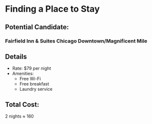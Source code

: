 # Finding a Place to Stay

## Potential Candidate:
### Fairfield Inn & Suites Chicago Downtown/Magnificent Mile
## Details
* Rate: $79 per night
* Amenities:
  * Free Wi-Fi
  * Free breakfast
  * Laundry service

## Total Cost:
2 nights ≈ 160
